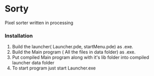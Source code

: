 # Sorty
Pixel sorter written in processing


### Installation
1. Build the launcher( Launcher.pde, startMenu.pde) as .exe.
2. Build the Main program ( All the files in data folder) as .exe.
3. Put compiled Main program along with it's lib folder into compiled launcher data folder
4. To start program just start Launcher.exe
